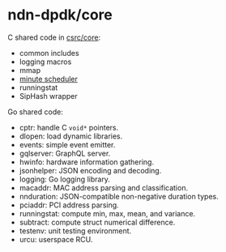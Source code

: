 # ndn-dpdk/core

C shared code in [csrc/core](../csrc/core/):

* common includes
* logging macros
* mmap
* [minute scheduler](mintmr.md)
* runningstat
* SipHash wrapper

Go shared code:

* cptr: handle C `void*` pointers.
* dlopen: load dynamic libraries.
* events: simple event emitter.
* gqlserver: GraphQL server.
* hwinfo: hardware information gathering.
* jsonhelper: JSON encoding and decoding.
* logging: Go logging library.
* macaddr: MAC address parsing and classification.
* nnduration: JSON-compatible non-negative duration types.
* pciaddr: PCI address parsing.
* runningstat: compute min, max, mean, and variance.
* subtract: compute struct numerical difference.
* testenv: unit testing environment.
* urcu: userspace RCU.
